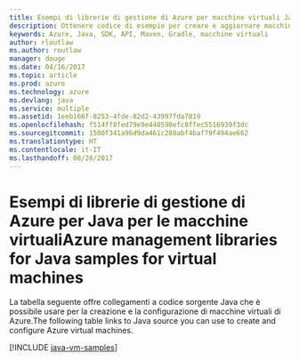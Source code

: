 ```yaml
---
title: Esempi di librerie di gestione di Azure per macchine virtuali Java
description: Ottenere codice di esempio per creare e aggiornare macchine virtuali di Azure con le librerie di gestione di Azure per Java
keywords: Azure, Java, SDK, API, Maven, Gradle, macchine virtuali
author: rloutlaw
ms.author: routlaw
manager: douge
ms.date: 04/16/2017
ms.topic: article
ms.prod: azure
ms.technology: azure
ms.devlang: java
ms.service: multiple
ms.assetid: 1eeb166f-8253-4fde-82d2-43997fda7819
ms.openlocfilehash: f514ff8fed79e9e440590efc8ffec5516939f3dc
ms.sourcegitcommit: 1500f341a96d9da461c288abf4baf79f494ae662
ms.translationtype: HT
ms.contentlocale: it-IT
ms.lasthandoff: 08/28/2017
---
```

# <a name="azure-management-libraries-for-java-samples-for-virtual-machines"></a><span data-ttu-id="323dd-104">Esempi di librerie di gestione di Azure per Java per le macchine virtuali</span><span class="sxs-lookup"><span data-stu-id="323dd-104">Azure management libraries for Java samples for virtual machines</span></span>

<span data-ttu-id="323dd-105">La tabella seguente offre collegamenti a codice sorgente Java che è possibile usare per la creazione e la configurazione di macchine virtuali di Azure.</span><span class="sxs-lookup"><span data-stu-id="323dd-105">The following table links to Java source you can use to create and configure Azure virtual machines.</span></span>

[!INCLUDE [java-vm-samples](includes/java-vm-samples.md)]